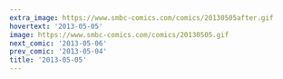 ```yaml
---
extra_image: https://www.smbc-comics.com/comics/20130505after.gif
hovertext: '2013-05-05'
image: https://www.smbc-comics.com/comics/20130505.gif
next_comic: '2013-05-06'
prev_comic: '2013-05-04'
title: '2013-05-05'
---
```


